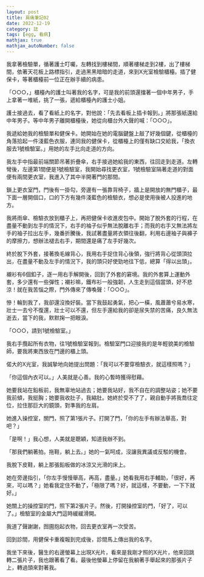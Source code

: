 ```yaml
---
layout: post
title: 肩痛筆記02
date: 2022-12-19
category: 誌
tags: [egg, 看病]
mathjax: true
mathjax_autoNumber: false
---
```


我拿著檢驗單，循著護士叮囑，左轉找到樓梯間，順著樓梯走到2樓，出了樓梯間，依著天花板上路標指引，走過黑黑暗暗的走道，來到X光室檢驗櫃檯。插了健保卡，等著櫃檯前一位正在辦手續的病患。

<!--more-->

「○○○，」櫃檯內的護士叫著我的名字，可是我的前頭還擋著一個中年男子，手上拿著一堆紙，挑了一張，遞給櫃檯內的護士小姐。

護士接過去，看了看紙上的名字，對他說：「先去看板上插卡報到。」將那張紙還給中年男子。等中年男子離開櫃檯後，她從向櫃台外大聲的喊：「○○○」。

我遞給她我的檢驗單和健保卡。她開始在她的電腦鍵盤上敲了好幾個鍵，從櫃檯的角落拾起一件淺藍色衣服，連同我的健保卡，從櫃檯上的僅有缺口交給我，「換衣服去1號檢驗室。」用她的左手比向走道的方向。

我左手中指最前端關節吊著折疊傘，右手接過她給我的東西，往回走到走道。左轉彎後，左邊第1間便是1號檢驗室，我開始尋找更衣室，1號檢驗室隔著走道的對面便有兩間更衣室，我進入了其中半開著門的那間。

鎖上更衣室門，門後有一掛勾，旁邊有一張靠背椅子，牆上是開放的無門櫃子，最下面一層開個口，口的下方有幾件淺藍色的檢驗衣，想必是使用後被人投進的地方。

我將雨傘、檢驗衣放到櫃子上，再把健保卡收進皮包中。開始了脫外套的行程，在盡量不動到左手的情況下，右手的袖子似乎無法脫離右手；而我的右手又無法將左手的袖子拉出左手，幾番折騰後，我試著盡量將衣領往後翻，利用右邊袖子與褲子的摩擦力，想辦法褪去右手，期間還是痛了左手好幾次。

終於脫下外套，接著換毛線背心，我用右手捉住背心後領，強行將背心從頭頂拉出，在盡量不動及左手的情況下，我的頭只好使勁地往下低，總算「得以出頭」。

襯衫有6個釦子，逐一用右手解開後，回到了外套的窘境。我的外套算上運動外套，多少還有一些彈性；襯衫嘛，鐵布衫一般強韌，人生走到這個當頭，好不悲涼！就在我苦惱之際，門外傳來了傳喚聲：「○○○」。

慘！輪到我了，我卻還沒換好裝。當下我鼓起勇氣，把心一橫，風蕭蕭兮易水寒，壯士一去兮不復還，壯士可以不還，但左手還給我的卻是尿失禁的苦痛，良久無法逝去，當下的我，默默掬一把眼淚。

「○○○，請到1號檢驗室。」

我右手攬起所有衣物，往1號檢驗室報到。檢驗室門口迎接我的是年輕貌美的檢驗師，要我將東西放在門邊的櫃上頭。

偌大的X光室，我誠摯地向她提出問題：「我可以不要穿檢驗衣，就這樣照嗎？」

「你這個內衣可以。」人美就是心善。我的心暫時獲得慰藉。

她要我站在鉛板前，我無辜地站過去；她要我站好，我不自在的調整站姿；她不要我前傾，我挺胸；她要我收肚子，我縮肚。她終於受不了了，親自動手將我喬往定位，拉住那巨大的鏡頭，對準我的左肩。

她進入操控室，關門，照了第1張片子。打開了門，「你的左手有辦法舉高，對吧？」

「是啊！」我心想，人美就是聰穎，知道我辦不到。

「那我們躺著拍。拖鞋，躺上去。」她的一氣呵成，沒讓我異議或反駁的機會。

我脫下皮鞋，躺上那張鉛板做的冰涼又光滑的床上。

她在旁邊指引，「你左手慢慢舉高，再高，盡量。」她看我用右手輔助，「很好，再來，可以嗎？」她看我定住不動了，「極限了嗎？好，就這樣，不要動，一下下就好。」

她關上的操控室的門，照下第2張片子。然後，打開操控室的門，「好了，可以了。」檢驗室的金屬大門這時緩緩滑開。

我道了聲謝謝，囫圇抱起衣物，回去更衣室再一次受苦。

回到診間，用健保卡重複報到完成後，診間馬上傳出我的名字。

我坐下來後，醫生的右邊螢幕上出現X光片，看來是我剛才照的X光片，他來回跳轉二張片子，我也跟著看了看。最後他螢幕上停留在我躺著手舉起來的那張片子上，轉過頭來對著我。
